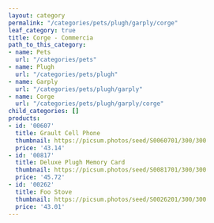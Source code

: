 ```yaml
---
layout: category
permalink: "/categories/pets/plugh/garply/corge"
leaf_category: true
title: Corge - Commercia
path_to_this_category:
- name: Pets
  url: "/categories/pets"
- name: Plugh
  url: "/categories/pets/plugh"
- name: Garply
  url: "/categories/pets/plugh/garply"
- name: Corge
  url: "/categories/pets/plugh/garply/corge"
child_categories: []
products:
- id: '00607'
  title: Grault Cell Phone
  thumbnail: https://picsum.photos/seed/S0060701/300/300
  price: '43.14'
- id: '00817'
  title: Deluxe Plugh Memory Card
  thumbnail: https://picsum.photos/seed/S0081701/300/300
  price: '45.72'
- id: '00262'
  title: Foo Stove
  thumbnail: https://picsum.photos/seed/S0026201/300/300
  price: '43.01'
---
```

